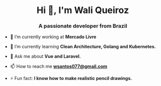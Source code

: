 <h1 align="center">Hi 👋, I'm Wali Queiroz</h1>
<h3 align="center">A passionate developer from Brazil</h3>

- 🔭 I’m currently working at **Mercado Livre**

- 🌱 I’m currently learning **Clean Architecture, Golang and Kubernetes.**

- 💬 Ask me about **Vue and Laravel.**

- 📫 How to reach me **wsantos077@gmail.com**

- ⚡ Fun fact: **I know how to make realistic pencil drawings.**
